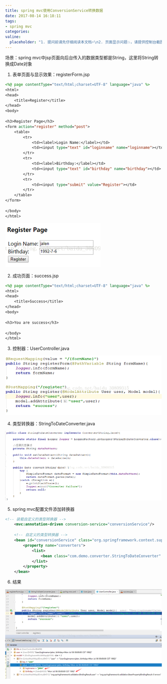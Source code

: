 ```yaml
---
title: spring mvc使用ConversionService转换数据
date: 2017-08-14 16:18:11
tags:
- spring mvc
categories:
valine:
  placeholder: "1. 提问前请先仔细阅读本文档⚡\n2. 页面显示问题💥，请提供控制台截图📸或者您的测试网址\n3. 其他任何报错💣，请提供详细描述和截图📸，祝食用愉快💪"
---
```


场景：spring mvc中jsp页面向后台传入的数据类型都是String，这里将String转换成Date对象

1. 表单页面与显示效果：registerForm.jsp

```jsp
<%@ page contentType="text/html;charset=UTF-8" language="java" %>
<html>
<head>
    <title>Register</title>
</head>
<body>
 
<h3>Register Page</h3>
<form action="register" method="post">
    <table>
        <tr>
            <td><label>Login Name:</label></td>
            <td><input type="text" id="loginname" name="loginname"></td>
        </tr>
        <tr>
            <td><label>Birthday:</label></td>
            <td><input type="text" id="birthday" name="birthday"></td>
        </tr>
        <tr>
            <td><input type="submit" value="Register"></td>
        </tr>
    </table>
</form>
 
</body>
</html>
```

![](../images/conversion01.png)

2. 成功页面：success.jsp

```jsp
<%@ page contentType="text/html;charset=UTF-8" language="java" %>
<html>
<head>
    <title>Success</title>
</head>
<body>
 
<h3>You are success</h3>
 
</body>
</html>
```

3. 控制器：UserController.java

![](../images/conversion02.png)

4. 类型转换器：StringToDateConverter.java

![](../images/conversion03.png)

5. spring mvc配置文件添加转换器

```xml
<!-- 装载自定义的类型转换器 -->
    <mvc:annotation-driven conversion-service="conversionService"/>
 
    <!-- 自定义的类型转换器 -->
    <bean id="conversionService" class="org.springframework.context.support.ConversionServiceFactoryBean">
        <property name="converters">
            <list>
                <bean class="com.demo.converter.StringToDateConverter" p:datePattern="yyyy-MM-dd"></bean>
            </list>
        </property>
    </bean>
```

6. 结果

![](../images/conversion04.png)
